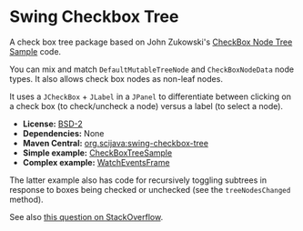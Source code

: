 # Swing Checkbox Tree

A check box tree package based on John Zukowski's [CheckBox Node Tree
Sample](http://www.java2s.com/Code/Java/Swing-JFC/CheckBoxNodeTreeSample.htm)
code. 

You can mix and match `DefaultMutableTreeNode` and `CheckBoxNodeData` node
types. It also allows check box nodes as non-leaf nodes.

It uses a `JCheckBox` + `JLabel` in a `JPanel` to differentiate between
clicking on a check box (to check/uncheck a node) versus a label (to select a
node).

* __License:__ [BSD-2](https://github.com/scijava/swing-checkbox-tree/blob/master/LICENSE.txt)
* __Dependencies:__ None
* __Maven Central:__ [org.scijava:swing-checkbox-tree](http://search.maven.org/#search%7Cga%7C1%7Cg%3A%22org.scijava%22%20AND%20a%3A%22swing-checkbox-tree%22)
* __Simple example:__ [CheckBoxTreeSample](https://github.com/scijava/swing-checkbox-tree/blob/master/src/test/java/org/scijava/swing/checkboxtree/CheckBoxTreeSample.java)
* __Complex example:__ [WatchEventsFrame](https://github.com/imagej/imagej/blob/03a616522d31d9a1777880778cbd11f12f28e3e2/ui/swing/commands/src/main/java/imagej/ui/swing/commands/debug/WatchEventsFrame.java)

The latter example also has code for recursively toggling subtrees in response
to boxes being checked or unchecked (see the `treeNodesChanged` method).

See also
[this question on StackOverflow](http://stackoverflow.com/a/12866094/1207769).
